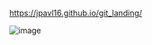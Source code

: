 https://jpavl16.github.io/git_landing/

![image](https://github.com/jpavl16/git_landing/assets/160552453/412f28c2-7510-459e-b538-fc041971f451)
